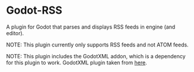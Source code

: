 # Godot-RSS
  	
   A plugin for Godot that parses and displays RSS feeds in engine (and editor).
   
   NOTE: This plugin currently only supports RSS feeds and not ATOM feeds.
   
   NOTE: This plugin includes the GodotXML addon, which is a dependency for this plugin to work. GodotXML plugin taken from [here](https://github.com/elenakrittik/GodotXML). 
